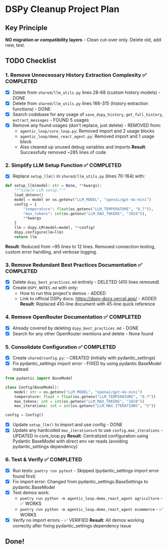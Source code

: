 # DSPy Cleanup Project Plan

## Key Principle
**NO migration or compatibility layers** - Clean cut-over only. Delete old, add new, test.

## TODO Checklist

### 1. Remove Unnecessary History Extraction Complexity ✅ COMPLETED
- [x] Delete from `shared/llm_utils.py` lines 28-68 (custom history models) - DONE
- [x] Delete from `shared/llm_utils.py` lines 166-315 (history extraction functions) - DONE
- [x] Search codebase for any usage of `save_dspy_history`, `get_full_history`, `extract_messages` - FOUND 5 usages
- [x] Remove any found usages (don't replace, just delete) - REMOVED from:
  - `agentic_loop/core_loop.py`: Removed import and 2 usage blocks
  - `agentic_loop/demo_react_agent.py`: Removed import and 1 usage block
  - Also cleaned up unused debug variables and imports
**Result**: Successfully removed ~285 lines of code

### 2. Simplify LLM Setup Function ✅ COMPLETED
- [x] Replace `setup_llm()` in `shared/llm_utils.py` (lines 70-164) with:
```python
def setup_llm(model: str = None, **kwargs):
    """Simple LLM setup."""
    load_dotenv()
    model = model or os.getenv("LLM_MODEL", "openai/gpt-4o-mini")
    config = {
        "temperature": float(os.getenv("LLM_TEMPERATURE", "0.7")),
        "max_tokens": int(os.getenv("LLM_MAX_TOKENS", "1024")),
        **kwargs
    }
    llm = dspy.LM(model=model, **config)
    dspy.configure(lm=llm)
    return llm
```
**Result**: Reduced from ~95 lines to 12 lines. Removed connection testing, custom error handling, and verbose logging.

### 3. Remove Redundant Best Practices Documentation ✅ COMPLETED
- [x] Delete `dspy_best_practices.md` entirely - DELETED (410 lines removed)
- [x] Create `DSPY_NOTES.md` with only:
  - How to run this project's demos - ADDED
  - Link to official DSPy docs: https://dspy-docs.vercel.app/ - ADDED
**Result**: Replaced 410-line document with 45-line quick reference

### 4. Remove OpenRouter Documentation ✅ COMPLETED
- [x] Already covered by deleting `dspy_best_practices.md` - DONE
- [x] Search for any other OpenRouter mentions and delete - None found

### 5. Consolidate Configuration ✅ COMPLETED
- [x] Create `shared/config.py`: - CREATED (initially with pydantic_settings)
- [x] Fix pydantic_settings import error - FIXED by using pydantic.BaseModel instead:
```python
from pydantic import BaseModel

class Config(BaseModel):
    model: str = os.getenv("LLM_MODEL", "openai/gpt-4o-mini")
    temperature: float = float(os.getenv("LLM_TEMPERATURE", "0.7"))
    max_tokens: int = int(os.getenv("LLM_MAX_TOKENS", "1024"))
    max_iterations: int = int(os.getenv("LLM_MAX_ITERATIONS", "5"))

config = Config()
```
- [x] Update `setup_llm()` to import and use config - DONE
- [x] Update any hardcoded `max_iterations=5` to use `config.max_iterations` - UPDATED in core_loop.py
**Result**: Centralized configuration using Pydantic BaseModel with direct env var reads (avoiding pydantic_settings dependency)

### 6. Test & Verify ✅ COMPLETED
- [x] Run tests: `poetry run pytest` - Skipped (pydantic_settings import error found first)
- [x] Fix import error: Changed from pydantic_settings.BaseSettings to pydantic.BaseModel
- [x] Test demos work:
  - `poetry run python -m agentic_loop.demo_react_agent agriculture` - ✅ WORKS
  - `poetry run python -m agentic_loop.demo_react_agent ecommerce` - ✅ WORKS
- [x] Verify no import errors - ✅ VERIFIED
**Result**: All demos working correctly after fixing pydantic_settings dependency issue

## Done!
